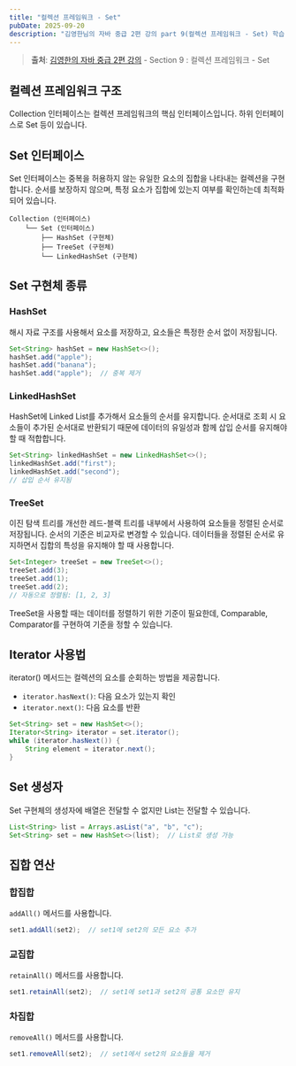 ```yaml
---
title: "컬렉션 프레임워크 - Set"
pubDate: 2025-09-20
description: "김영한님의 자바 중급 2편 강의 part 9(컬렉션 프레임워크 - Set) 학습 정리"
---
```


> **출처**: [김영한의 자바 중급 2편 강의](https://inf.run/ir9Dw) - Section 9 : 컬렉션 프레임워크 - Set

## 컬렉션 프레임워크 구조

Collection 인터페이스는 컬렉션 프레임워크의 핵심 인터페이스입니다. 하위 인터페이스로 Set 등이 있습니다.

## Set 인터페이스

Set 인터페이스는 중복을 허용하지 않는 유일한 요소의 집합을 나타내는 컬렉션을 구현합니다. 순서를 보장하지 않으며, 특정 요소가 집합에 있는지 여부를 확인하는데 최적화되어 있습니다.

```
Collection (인터페이스)
    └── Set (인터페이스)
        ├── HashSet (구현체)
        ├── TreeSet (구현체)
        └── LinkedHashSet (구현체)
```

## Set 구현체 종류

### HashSet

해시 자료 구조를 사용해서 요소를 저장하고, 요소들은 특정한 순서 없이 저장됩니다.

```java
Set<String> hashSet = new HashSet<>();
hashSet.add("apple");
hashSet.add("banana");
hashSet.add("apple");  // 중복 제거
```

### LinkedHashSet

HashSet에 Linked List를 추가해서 요소들의 순서를 유지합니다. 순서대로 조회 시 요소들이 추가된 순서대로 반환되기 때문에 데이터의 유일성과 함께 삽입 순서를 유지해야 할 때 적합합니다.

```java
Set<String> linkedHashSet = new LinkedHashSet<>();
linkedHashSet.add("first");
linkedHashSet.add("second");
// 삽입 순서 유지됨
```

### TreeSet

이진 탐색 트리를 개선한 레드-블랙 트리를 내부에서 사용하여 요소들을 정렬된 순서로 저장됩니다. 순서의 기준은 비교자로 변경할 수 있습니다. 데이터들을 정렬된 순서로 유지하면서 집합의 특성을 유지해야 할 때 사용합니다.

```java
Set<Integer> treeSet = new TreeSet<>();
treeSet.add(3);
treeSet.add(1);
treeSet.add(2);
// 자동으로 정렬됨: [1, 2, 3]
```

TreeSet을 사용할 때는 데이터를 정렬하기 위한 기준이 필요한데, Comparable, Comparator를 구현하여 기준을 정할 수 있습니다.

## Iterator 사용법

iterator() 메서드는 컬렉션의 요소를 순회하는 방법을 제공합니다.

- `iterator.hasNext()`: 다음 요소가 있는지 확인
- `iterator.next()`: 다음 요소를 반환

```java
Set<String> set = new HashSet<>();
Iterator<String> iterator = set.iterator();
while (iterator.hasNext()) {
    String element = iterator.next();
}
```

## Set 생성자

Set 구현체의 생성자에 배열은 전달할 수 없지만 List는 전달할 수 있습니다.

```java
List<String> list = Arrays.asList("a", "b", "c");
Set<String> set = new HashSet<>(list);  // List로 생성 가능
```

## 집합 연산

### 합집합

`addAll()` 메서드를 사용합니다.

```java
set1.addAll(set2);  // set1에 set2의 모든 요소 추가
```

### 교집합

`retainAll()` 메서드를 사용합니다.

```java
set1.retainAll(set2);  // set1에 set1과 set2의 공통 요소만 유지
```

### 차집합

`removeAll()` 메서드를 사용합니다.

```java
set1.removeAll(set2);  // set1에서 set2의 요소들을 제거
```
